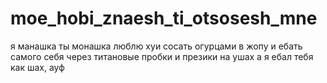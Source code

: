 # moe_hobi_znaesh_ti_otsosesh_mne
я манашка ты монашка люблю хуи сосать огурцами в жопу и ебать самого себя через титановые пробки и презики на ушах а я ебал тебя как шах, ауф
